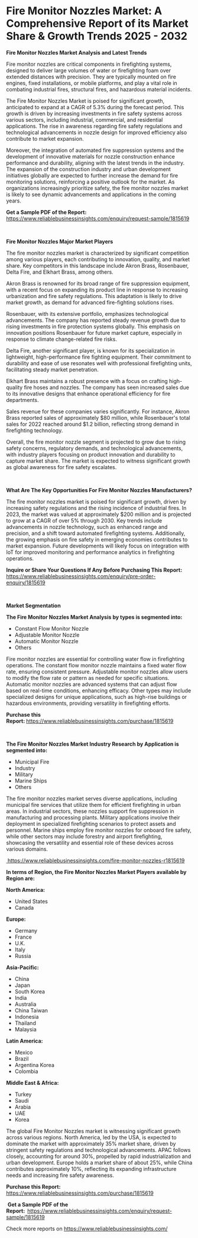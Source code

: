 <p><h1>Fire Monitor Nozzles Market: A Comprehensive Report of its Market Share & Growth Trends 2025 - 2032</h1></p><p><strong>Fire Monitor Nozzles Market Analysis and Latest Trends</strong></p>
<p><p>Fire monitor nozzles are critical components in firefighting systems, designed to deliver large volumes of water or firefighting foam over extended distances with precision. They are typically mounted on fire engines, fixed installations, or mobile platforms, and play a vital role in combating industrial fires, structural fires, and hazardous material incidents.</p><p>The Fire Monitor Nozzles Market is poised for significant growth, anticipated to expand at a CAGR of 5.3% during the forecast period. This growth is driven by increasing investments in fire safety systems across various sectors, including industrial, commercial, and residential applications. The rise in awareness regarding fire safety regulations and technological advancements in nozzle design for improved efficiency also contribute to market expansion. </p><p>Moreover, the integration of automated fire suppression systems and the development of innovative materials for nozzle construction enhance performance and durability, aligning with the latest trends in the industry. The expansion of the construction industry and urban development initiatives globally are expected to further increase the demand for fire monitoring solutions, reinforcing a positive outlook for the market. As organizations increasingly prioritize safety, the fire monitor nozzles market is likely to see dynamic advancements and applications in the coming years.</p></p>
<p><strong>Get a Sample PDF of the Report:&nbsp;</strong> <a href="https://www.reliablebusinessinsights.com/enquiry/request-sample/1815619?utm_campaign=2180&utm_medium=2&utm_source=Github&utm_content=ia&utm_term=10042025&utm_id=fire-monitor-nozzles">https://www.reliablebusinessinsights.com/enquiry/request-sample/1815619</a></p>
<p>&nbsp;</p>
<p><strong>Fire Monitor Nozzles Major Market Players</strong></p>
<p><p>The fire monitor nozzles market is characterized by significant competition among various players, each contributing to innovation, quality, and market share. Key competitors in this landscape include Akron Brass, Rosenbauer, Delta Fire, and Elkhart Brass, among others. </p><p>Akron Brass is renowned for its broad range of fire suppression equipment, with a recent focus on expanding its product line in response to increasing urbanization and fire safety regulations. This adaptation is likely to drive market growth, as demand for advanced fire-fighting solutions rises.</p><p>Rosenbauer, with its extensive portfolio, emphasizes technological advancements. The company has reported steady revenue growth due to rising investments in fire protection systems globally. This emphasis on innovation positions Rosenbauer for future market capture, especially in response to climate change-related fire risks.</p><p>Delta Fire, another significant player, is known for its specialization in lightweight, high-performance fire fighting equipment. Their commitment to durability and ease of use resonates well with professional firefighting units, facilitating steady market penetration.</p><p>Elkhart Brass maintains a robust presence with a focus on crafting high-quality fire hoses and nozzles. The company has seen increased sales due to its innovative designs that enhance operational efficiency for fire departments.</p><p>Sales revenue for these companies varies significantly. For instance, Akron Brass reported sales of approximately $80 million, while Rosenbauer's total sales for 2022 reached around $1.2 billion, reflecting strong demand in firefighting technology.</p><p>Overall, the fire monitor nozzle segment is projected to grow due to rising safety concerns, regulatory demands, and technological advancements, with industry players focusing on product innovation and durability to capture market share. The market is expected to witness significant growth as global awareness for fire safety escalates.</p></p>
<p>&nbsp;</p>
<p><strong>What Are The Key Opportunities For Fire Monitor Nozzles Manufacturers?</strong></p>
<p><p>The fire monitor nozzles market is poised for significant growth, driven by increasing safety regulations and the rising incidence of industrial fires. In 2023, the market was valued at approximately $200 million and is projected to grow at a CAGR of over 5% through 2030. Key trends include advancements in nozzle technology, such as enhanced range and precision, and a shift toward automated firefighting systems. Additionally, the growing emphasis on fire safety in emerging economies contributes to market expansion. Future developments will likely focus on integration with IoT for improved monitoring and performance analytics in firefighting operations.</p></p>
<p><strong>Inquire or Share Your Questions If Any Before Purchasing This Report:</strong> <a href="https://www.reliablebusinessinsights.com/enquiry/pre-order-enquiry/1815619?utm_campaign=2180&utm_medium=2&utm_source=Github&utm_content=ia&utm_term=10042025&utm_id=fire-monitor-nozzles">https://www.reliablebusinessinsights.com/enquiry/pre-order-enquiry/1815619</a></p>
<p>&nbsp;</p>
<p><strong>Market Segmentation</strong></p>
<p><strong>The Fire Monitor Nozzles Market Analysis by types is segmented into:</strong></p>
<p><ul><li>Constant Flow Monitor Nozzle</li><li>Adjustable Monitor Nozzle</li><li>Automatic Monitor Nozzle</li><li>Others</li></ul></p>
<p><p>Fire monitor nozzles are essential for controlling water flow in firefighting operations. The constant flow monitor nozzle maintains a fixed water flow rate, ensuring consistent pressure. Adjustable monitor nozzles allow users to modify the flow rate or pattern as needed for specific situations. Automatic monitor nozzles are advanced systems that can adjust flow based on real-time conditions, enhancing efficacy. Other types may include specialized designs for unique applications, such as high-rise buildings or hazardous environments, providing versatility in firefighting efforts.</p></p>
<p><strong>Purchase this Report:&nbsp;</strong><a href="https://www.reliablebusinessinsights.com/purchase/1815619?utm_campaign=2180&utm_medium=2&utm_source=Github&utm_content=ia&utm_term=10042025&utm_id=fire-monitor-nozzles">https://www.reliablebusinessinsights.com/purchase/1815619</a></p>
<p>&nbsp;</p>
<p><strong>The Fire Monitor Nozzles Market Industry Research by Application is segmented into:</strong></p>
<p><ul><li>Municipal Fire</li><li>Industry</li><li>Military</li><li>Marine Ships</li><li>Others</li></ul></p>
<p><p>The fire monitor nozzles market serves diverse applications, including municipal fire services that utilize them for efficient firefighting in urban areas. In industrial sectors, these nozzles support fire suppression in manufacturing and processing plants. Military applications involve their deployment in specialized firefighting scenarios to protect assets and personnel. Marine ships employ fire monitor nozzles for onboard fire safety, while other sectors may include forestry and airport firefighting, showcasing the versatility and essential role of these devices across various domains.</p></p>
<p><a href="https://www.reliablebusinessinsights.com/fire-monitor-nozzles-r1815619?utm_campaign=2180&utm_medium=2&utm_source=Github&utm_content=ia&utm_term=10042025&utm_id=fire-monitor-nozzles">&nbsp;https://www.reliablebusinessinsights.com/fire-monitor-nozzles-r1815619</a></p>
<p><strong>In terms of Region, the Fire Monitor Nozzles Market Players available by Region are:</strong></p>
<p>
    <p> <strong> North America: </strong>
        <ul>
            <li>United States</li>
            <li>Canada</li>
        </ul>
        </p> 
    <p> <strong> Europe: </strong>
        <ul>
            <li>Germany</li>
            <li>France</li>
            <li>U.K.</li>
            <li>Italy</li>
            <li>Russia</li>
        </ul>
        </p> 
    <p> <strong> Asia-Pacific: </strong>
        <ul>
            <li>China</li>
            <li>Japan</li>
            <li>South Korea</li>
            <li>India</li>
            <li>Australia</li>
            <li>China Taiwan</li>
            <li>Indonesia</li>
            <li>Thailand</li>
            <li>Malaysia</li>
        </ul>
        </p> 
    <p> <strong> Latin America: </strong>
        <ul>
            <li>Mexico</li>
            <li>Brazil</li>
            <li>Argentina Korea</li>
            <li>Colombia</li>
        </ul>
        </p> 
    <p> <strong> Middle East & Africa: </strong>
        <ul>
            <li>Turkey</li>
            <li>Saudi</li>
            <li>Arabia</li>
            <li>UAE</li>
            <li>Korea</li>
        </ul>
    </p>
    </p>
<p><p>The global Fire Monitor Nozzles market is witnessing significant growth across various regions. North America, led by the USA, is expected to dominate the market with approximately 35% market share, driven by stringent safety regulations and technological advancements. APAC follows closely, accounting for around 30%, propelled by rapid industrialization and urban development. Europe holds a market share of about 25%, while China contributes approximately 10%, reflecting its expanding infrastructure needs and increasing fire safety awareness.</p></p>
<p><strong>Purchase this Report: </strong><a href="https://www.reliablebusinessinsights.com/purchase/1815619?utm_campaign=2180&utm_medium=2&utm_source=Github&utm_content=ia&utm_term=10042025&utm_id=fire-monitor-nozzles">https://www.reliablebusinessinsights.com/purchase/1815619</a></p>
<p>&nbsp;<strong>Get a Sample PDF of the Report:&nbsp;&nbsp;</strong><a href="https://www.reliablebusinessinsights.com/enquiry/request-sample/1815619?utm_campaign=2180&utm_medium=2&utm_source=Github&utm_content=ia&utm_term=10042025&utm_id=fire-monitor-nozzles">https://www.reliablebusinessinsights.com/enquiry/request-sample/1815619</a></p>
<p><strong></strong></p>
<p>Check more reports on <a href="https://www.reliablebusinessinsights.com/?utm_campaign=2180&utm_medium=2&utm_source=Github&utm_content=ia&utm_term=10042025&utm_id=fire-monitor-nozzles">https://www.reliablebusinessinsights.com/</a></p>